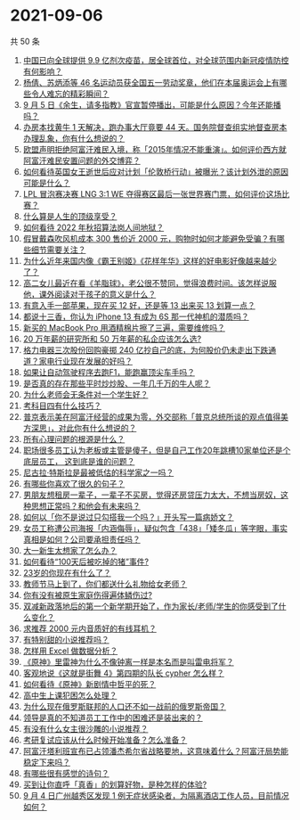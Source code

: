 # 2021-09-06

共 50 条

<!-- BEGIN -->
<!-- 最后更新时间 Mon Sep 06 2021 00:02:51 GMT+0800 (China Standard Time) -->

1. [中国已向全球提供 9.9
   亿剂次疫苗，居全球首位，对全球范围内新冠疫情防控有何影响？](https://www.zhihu.com/question/484495281)
1. [杨倩、苏炳添等 46
   名运动员获全国五一劳动奖章，他们在本届奥运会上有哪些令人难忘的精彩瞬间？](https://www.zhihu.com/question/484821691)
1. [9 月 5
   日《余生，请多指教》官宣暂停播出，可能是什么原因？今年还能播吗？](https://www.zhihu.com/question/484868840)
1. [办房本找黄牛 1 天解决，跑办事大厅竟要 44
   天。国务院督查组实地督查房本办理乱象，你有什么想说的？](https://www.zhihu.com/question/484495345)
1. [欧盟声明拒绝阿富汗难民入境，称「2015年情况不能重演」。如何评价西方就阿富汗难民安置问题的外交博弈？](https://www.zhihu.com/question/484243105)
1. [如何看待英国女王逝世后应对计划「伦敦桥行动」被曝光？该计划外泄的原因可能是什么？](https://www.zhihu.com/question/484850444)
1. [LPL 冒泡赛决赛 LNG 3:1 WE
   夺得赛区最后一张世界赛门票，如何评价这场比赛？](https://www.zhihu.com/question/484888887)
1. [什么算是人生的顶级享受？](https://www.zhihu.com/question/56328597)
1. [如何看待 2022 年秋招算法岗人间地狱？](https://www.zhihu.com/question/453325429)
1. [假冒戴森吹风机成本 300 售价近 2000
   元，购物时如何才能避免受骗？有哪些细节需要关注？](https://www.zhihu.com/question/484836726)
1. [为什么近年来国内像《霸王别姬》《花样年华》这样的好电影好像越来越少了？](https://www.zhihu.com/question/36175485)
1. [高二女儿最近在看《羊脂球》，老公很不赞同，觉得浪费时间。该怎样说服他，课外阅读对于孩子的意义是什么？](https://www.zhihu.com/question/473957238)
1. [有意入手一部苹果，现在买 12 好，还是等 13 出来买 13
   划算一点？](https://www.zhihu.com/question/481698410)
1. [都说十三香，你认为 iPhone 13 有成为 6S
   那一代神机的潜质吗？](https://www.zhihu.com/question/484031896)
1. [新买的 MacBook Pro 用酒精棉片擦了三遍，需要维修吗？](https://www.zhihu.com/question/481495664)
1. [20 万年薪的研究所和 50 万年薪的私企应该怎么选?](https://www.zhihu.com/question/483242962)
1. [格力电器三次股份回购豪掷 240
   亿抄自己的底，为何股价仍未走出下跌通道？家电行业现在发展的好吗？](https://www.zhihu.com/question/484155420)
1. [如果让自动驾驶程序去跑F1，能跑赢顶尖车手吗？](https://www.zhihu.com/question/483796359)
1. [是否真的存在那些平时炒炒股、一年几千万的牛人呢？](https://www.zhihu.com/question/26104489)
1. [为什么老师会无条件对一个学生好？](https://www.zhihu.com/question/475096101)
1. [考科目四有什么技巧？](https://www.zhihu.com/question/327047518)
1. [普京表示美在阿富汗经营的成果为零，外交部称「普京总统所谈的观点值得美方深思」，对此你有什么想说的？](https://www.zhihu.com/question/484253164)
1. [所有心理问题的根源是什么？](https://www.zhihu.com/question/28897344)
1. [职场很多员工认为老板或主管是傻子，但是自己工作20年跳槽10家单位还是个底层员工，
   这到底是谁的问题？](https://www.zhihu.com/question/483642412)
1. [尼古拉·特斯拉是最被低估的科学家之一吗？](https://www.zhihu.com/question/388078989)
1. [有哪些你喜欢了很久的句子？](https://www.zhihu.com/question/476064590)
1. [男朋友想租房一辈子，一辈子不买房，觉得还房贷压力太大，不想当房奴，这种思想正常吗？和他会有未来吗？](https://www.zhihu.com/question/479887699)
1. [如何以「你不是说过只勾搭我一个吗？」开头写一篇病娇文？](https://www.zhihu.com/question/475903580)
1. [女员工称遭公司海报「内涵侮辱」，疑似包含「438」「矮冬瓜」等字眼，事实真相是如何？公司要承担责任吗？](https://www.zhihu.com/question/484406846)
1. [大一新生太想家了怎么办？](https://www.zhihu.com/question/483395017)
1. [如何看待“100天后被吃掉的猪”事件?](https://www.zhihu.com/question/484143952)
1. [23岁的你现在有什么了？](https://www.zhihu.com/question/466947617)
1. [教师节马上到了，你们都送什么礼物给女老师？](https://www.zhihu.com/question/343924813)
1. [你有没有被原生家庭伤得遍体鳞伤过?](https://www.zhihu.com/question/437705467)
1. [双减新政落地后的第一个新学期开始了，作为家长/老师/学生的你感受到了什么变化？](https://www.zhihu.com/question/483979961)
1. [求推荐 2000 元内音质好的有线耳机？](https://www.zhihu.com/question/471892032)
1. [有特别甜的小说推荐吗？](https://www.zhihu.com/question/470602567)
1. [怎样用 Excel 做数据分析？](https://www.zhihu.com/question/19754722)
1. [《原神》里雷神为什么不像钟离一样是本名而是叫雷电将军？](https://www.zhihu.com/question/484102354)
1. [客观地说《这就是街舞 4》第四期的队长 cypher 怎么样？](https://www.zhihu.com/question/484764930)
1. [如何看待《原神》新剧情中哲平的死？](https://www.zhihu.com/question/484342788)
1. [高中生上课犯困怎么处理？](https://www.zhihu.com/question/481969464)
1. [为什么现在俄罗斯联邦的人口还不如一战前的俄罗斯帝国？](https://www.zhihu.com/question/481673816)
1. [领导是真的不知道员工工作中的困难还是装出来的？](https://www.zhihu.com/question/470956480)
1. [有没有什么女主很沙雕的小说推荐？](https://www.zhihu.com/question/358898140)
1. [考研复试应该从什么时候开始准备？怎么准备？](https://www.zhihu.com/question/306774232)
1. [阿富汗塔利班宣布已占领潘杰希尔省战略要地，这意味着什么？阿富汗局势能稳定下来吗？](https://www.zhihu.com/question/484706488)
1. [有哪些很有感觉的诗句？](https://www.zhihu.com/question/480014373)
1. [买到让你直呼「真香」的划算好物，是种怎样的体验?](https://www.zhihu.com/question/484198672)
1. [9 月 4 日广州越秀区发现 1
   例无症状感染者，为隔离酒店工作人员，目前情况如何？](https://www.zhihu.com/question/484760721)

<!-- END -->

